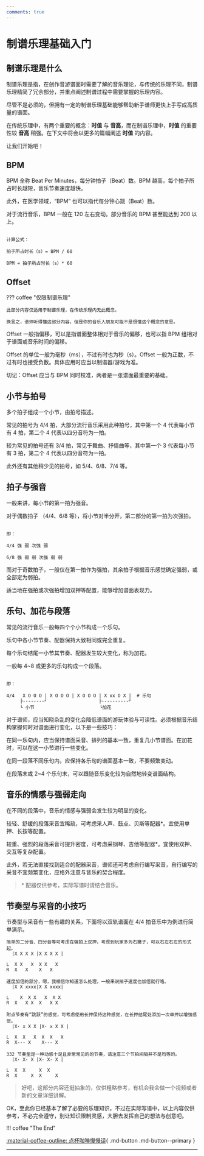 ```yaml
---
comments: true
---
```



# 制谱乐理基础入门


## 制谱乐理是什么

制谱乐理是指，在创作音游谱面时需要了解的音乐理论，与传统的乐理不同，制谱乐理精简了冗余部分，并重点阐述制谱过程中需要掌握的乐理内容。

尽管不是必须的，但拥有一定的制谱乐理基础能够帮助新手谱师更快上手写成高质量的谱面。

在传统乐理中，有两个重要的概念：**时值** 与 **音高**，而在制谱乐理中，**时值** 的重要性较 **音高** 稍强。在下文中将会以更多的篇幅阐述 **时值** 的内容。

让我们开始吧！


## BPM

BPM 全称 Beat Per Minutes，每分钟拍子（Beat）数。BPM 越高，每个拍子所占时长越短，音乐节奏速度越快。

此外，在医学领域，“BPM” 也可以指代每分钟心跳（Beat）数。

对于流行音乐，BPM 一般在 120 左右变动。部分音乐的 BPM 甚至能达到 200 以上。

```

计算公式：

拍子所占时长（s）= BPM / 60

BPM = 拍子所占时长（s）* 60

```


## Offset

??? coffee "仅限制谱乐理"

    此部分内容仅适用于制谱乐理，在传统乐理内无此概念。

    换言之，谱师听得懂这部分内容，但是你的音乐人朋友可能不是很懂这个概念的意思。

Offset 一般指偏移，可以是指谱面整体相对于音乐的偏移，也可以指 BPM 组相对于谱面或音乐时间的偏移。

Offset 的单位一般为毫秒（ms），不过有时也为秒（s）。Offset 一般为正数，不过有时也接受负数。具体应用时应当以制谱器/游戏为准。

切记：Offset 应当与 BPM 同时校准，两者是一张谱面最重要的基础。


## 小节与拍号

多个拍子组成一个小节，由拍号描述。

常见的拍号为 4/4 拍，大部分流行音乐采用此种拍号，其中第一个 4 代表每小节有 4 拍，第二个 4 代表以四分音符为一拍。

较为常见的拍号还有 3/4 拍，常见于舞曲、抒情曲等，其中第一个 3 代表每小节有 3 拍，第二个 4 代表以四分音符为一拍。

此外还有其他稍少见的拍号，如 5/4、6/8、7/4 等。


## 拍子与强音

一般来讲，每小节的第一拍为强音。

对于偶数拍子 （4/4、6/8 等），将小节对半分开，第二部分的第一拍为次强拍。

```

即：

4/4 强 弱 次强 弱

6/8 强 弱 弱 次强 弱 弱

```

而对于奇数拍子，一般仅在第一拍作为强拍，其余拍子根据音乐感觉确定强弱，或全部定为弱拍。

适当地在强拍或次强拍增加双押等配置，能够增加谱面表现力。


## 乐句、加花与段落

常见的流行音乐一般每四个个小节构成一个乐句。

乐句中各小节节奏、配器保持大致相同或完全重复。

每个乐句结尾一小节其节奏、配器发生较大变化，称为加花。

一般每 4~8 或更多的乐句构成一个段落。

```

即：

4/4   X O O O | X O O O | X O O O | X xx O X |  # 乐句
     ├--------┘                   ├----------┘
     └ 小节                        └加花

```

对于谱师，应当知晓杂乱的变化会降低谱面的游玩体验与可读性。必须根据音乐结构掌握何时对谱面进行变化，以下是一些技巧：

在同一乐句内，应当保持谱面采音、排列的基本一致，重复几小节谱面。在加花时，可以在这一小节进行一些变化。

在同一段落不同乐句内，应保持各乐句的谱面基本一致，不要频繁变动。

在段落末或 2~4 个乐句末，可以跟随音乐变化较为自然地转变谱面结构。


## 音乐的情感与强弱走向

在不同的段落中，音乐的情感与强弱会发生较为明显的变化。

较轻、舒缓的段落采音宜稀疏，可考虑采人声、鼓点、贝斯等配器\*。宜使用单押、长按等配置。

较重、强烈的段落采音可提升密度，可考虑采钢琴、吉他等配器\*。宜使用双押、交互等复杂配置。

此外，若无法直接找到适合的配器采音，谱师还可考虑自行编写采音，自行编写的采音不宜频繁变化，应格外注意与音乐的契合程度。

> \* 配器仅供参考，实际写谱时请结合音乐。


## 节奏型与采音的小技巧

节奏型与采音有一些有趣的关系，下面将以双轨谱面在 4/4 拍音乐中为例进行简单演示。

```
简单的二分音、四分音等可考虑在强拍上双押，考虑到玩家多为右撇子，可以右左右左的形式起。
  |X X X X |X X X X |

L  X X   X  X X   X
R  X   X    X   X
```

```
速度加倍的部分，嗯，我相信你知道怎么处理，一般来说拍子速度也加倍就行咯。
  |X X xxxx|X X xxxx|

L    X  X X   X  X X
R  X   X X  X   X X
```

```
附点节奏有“跳跃”的感觉，可考虑使用长押保持这种感觉，在长押结尾处添加一次单押以增强感觉。
  |X· x X X |X· x X X |

L  X  X   X  X  X   X
R  X--- X    X--- X
```

```
332 节奏型是一种动感十足且非常常见的的节奏，请注意三个节拍间隔并不是均等的。
  |X· X· X |X· X· X |

L  X  X     X  X
R  X     X  X     X
```

> 好吧，这部分内容还挺抽象的，仅供粗略参考，有机会我会做一个视频或者新的文章详细讲解。


OK，至此你已经基本了解了必要的乐理知识，不过在实际写谱中，以上内容仅供参考，不必完全遵守，别让知识限制灵感，大胆去发挥自己的想法与创意吧。


!!! coffee "The End"

[:material-coffee-outline: 点杯咖啡慢慢读](https://afdian.net/a/chenluan){ .md-button .md-button--primary }

---
